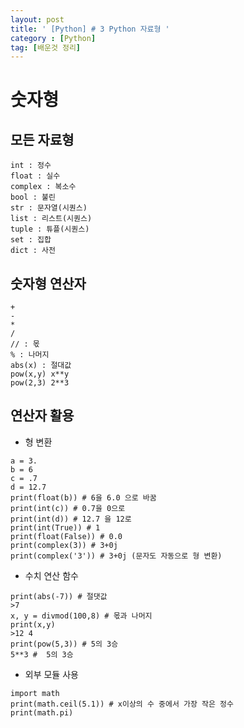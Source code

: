 ```yaml
---
layout: post
title: ' [Python] # 3 Python 자료형 '
category : [Python]
tag: [배운것 정리]
---
```


# 숫자형    

## 모든 자료형    

```
int : 정수
float : 실수
complex : 복소수
bool : 불린
str : 문자열(시퀀스)
list : 리스트(시퀀스) 
tuple : 튜플(시퀀스)
set : 집합
dict : 사전
```

## 숫자형 연산자    

```
+
-
*
/
// : 몫
% : 나머지
abs(x) : 절대값
pow(x,y) x**y
pow(2,3) 2**3
```
## 연산자 활용

* 형 변환

```   
a = 3.
b = 6
c = .7
d = 12.7
print(float(b)) # 6을 6.0 으로 바꿈
print(int(c)) # 0.7을 0으로 
print(int(d)) # 12.7 을 12로 
print(int(True)) # 1 
print(float(False)) # 0.0
print(complex(3)) # 3+0j
print(complex('3')) # 3+0j (문자도 자동으로 형 변환)
```    

* 수치 연산 함수 

```
print(abs(-7)) # 절댓값 
>7
x, y = divmod(100,8) # 몫과 나머지
print(x,y) 
>12 4 
print(pow(5,3)) # 5의 3승
5**3 #  5의 3승
```

* 외부 모듈 사용 

```
import math
print(math.ceil(5.1)) # x이상의 수 중에서 가장 작은 정수 
print(math.pi)

```












